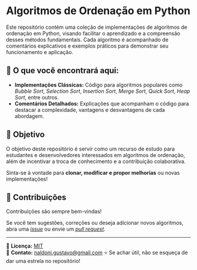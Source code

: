 # Algoritmos de Ordenação em Python

Este repositório contém uma coleção de implementações de algoritmos de ordenação em Python, visando facilitar o aprendizado e a compreensão desses métodos fundamentais. Cada algoritmo é acompanhado de comentários explicativos e exemplos práticos para demonstrar seu funcionamento e aplicação.

## 📌 O que você encontrará aqui:

- **Implementações Clássicas:** Código para algoritmos populares como *Bubble Sort*, *Selection Sort*, *Insertion Sort*, *Merge Sort*, *Quick Sort*, *Heap Sort*, entre outros.
- **Comentários Detalhados:** Explicações que acompanham o código para destacar a complexidade, vantagens e desvantagens de cada abordagem.

## 🎯 Objetivo

O objetivo deste repositório é servir como um recurso de estudo para estudantes e desenvolvedores interessados em algoritmos de ordenação, além de incentivar a troca de conhecimento e a contribuição colaborativa.  

Sinta-se à vontade para **clonar, modificar e propor melhorias** ou novas implementações!

## 🤝 Contribuições

Contribuições são sempre bem-vindas!  

Se você tem sugestões, correções ou deseja adicionar novos algoritmos, abra uma [_issue_](https://github.com/seu-usuario/seu-repositorio/issues) ou envie um [_pull request_](https://github.com/seu-usuario/seu-repositorio/pulls).

---

📌 **Licença:** [MIT](LICENSE)  
📧 **Contato:** [naldoni.gustavo@gmail.com](naldoni.gustavo@gmail.com)
⭐ Se achar útil, não se esqueça de dar uma estrela no repositório!
